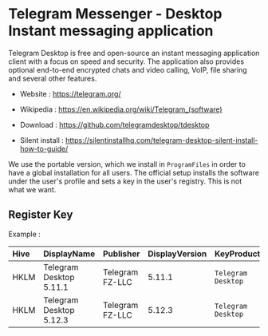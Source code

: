 # Telegram Messenger - Desktop Instant messaging application

Telegram Desktop is free and open-source an instant messaging
application client with a focus on speed and security.
The application also provides optional end-to-end encrypted chats and
video calling, VoIP, file sharing and several other features.

* Website : https://telegram.org/
* Wikipedia : https://en.wikipedia.org/wiki/Telegram_(software)

* Download : https://github.com/telegramdesktop/tdesktop
* Silent install : https://silentinstallhq.com/telegram-desktop-silent-install-how-to-guide/

We use the portable version, which we install in `ProgramFiles` in
order to have a global installation for all users. The official setup
installs the software under the user's profile and sets a key in the
user's registry. This is not what we want.


## Register Key

Example :

 | Hive | DisplayName | Publisher | DisplayVersion | KeyProduct | UninstallExe |
 |:---- |:----------- |:--------- |:-------------- |:---------- |:------------ |
 | HKLM | Telegram Desktop 5.11.1 | Telegram FZ-LLC | 5.11.1 | `Telegram Desktop` | `C:\Program Files\Telegram Desktop\uninstall.bat` |
 | HKLM | Telegram Desktop 5.12.3 | Telegram FZ-LLC | 5.12.3 | `Telegram Desktop` | `C:\Program Files\Telegram Desktop\uninstall.bat` |
